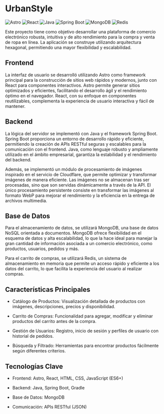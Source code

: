 # UrbanStyle

![Astro](https://img.shields.io/badge/Astro-%25.svg?style=for-the-badge&logo=astro&logoColor=white&color=%23BC52EE)
![React](https://img.shields.io/badge/React-%2320232a.svg?style=for-the-badge&logo=react&logoColor=%2361DAFB)
![Java](https://img.shields.io/badge/Java-%23007396.svg?style=for-the-badge&logo=java&logoColor=white)
![Spring Boot](https://img.shields.io/badge/Spring_Boot-F2F4F9?style=for-the-badge&logo=spring-boot)
![MongoDB](https://img.shields.io/badge/MongoDB-%234ea94b.svg?style=for-the-badge&logo=mongodb&logoColor=white)
![Redis](https://img.shields.io/badge/Redis-%23FF4438.svg?style=for-the-badge&logo=redis&logoColor=%23FF4438&color=%23091a22)

Este proyecto tiene como objetivo desarrollar una plataforma de comercio electrónico robusta, intuitiva y de alto rendimiento para la compra y venta de ropa en línea. La aplicación se construye utilizando arquitectura hexagonal, permitiendo una mayor flexibilidad y escalabilidad.

## Frontend

La interfaz de usuario se desarrolló utilizando Astro como framework principal para la construcción de sitios web rápidos y modernos, junto con React para componentes interactivos. Astro permite generar sitios optimizados y eficientes, facilitando el desarrollo ágil y el rendimiento óptimo en el navegador. React, con su enfoque en componentes reutilizables, complementa la experiencia de usuario interactiva y fácil de mantener.

## Backend

La lógica del servidor se implementó con Java y el framework Spring Boot. Spring Boot proporciona un entorno de desarrollo rápido y eficiente, permitiendo la creación de APIs RESTful seguras y escalables para la comunicación con el frontend. Java, como lenguaje robusto y ampliamente utilizado en el ámbito empresarial, garantiza la estabilidad y el rendimiento del backend.

Además, se implementó un módulo de procesamiento de imágenes inspirado en el servicio de Cloudflare, que permite optimizar y transformar imágenes de manera eficiente. Las imágenes no se almacenan tras ser procesadas, sino que son servidas dinámicamente a través de la API. El único procesamiento persistente consiste en transformar las imágenes al formato WebP para mejorar el rendimiento y la eficiencia en la entrega de archivos multimedia.

## Base de Datos

Para el almacenamiento de datos, se utilizará MongoDB, una base de datos NoSQL orientada a documentos. MongoDB ofrece flexibilidad en el esquema de datos y alta escalabilidad, lo que la hace ideal para manejar la gran cantidad de información asociada a un comercio electrónico, como productos, usuarios, pedidos y más.

Para el carrito de compras, se utilizará Redis, un sistema de almacenamiento en memoria que permite un acceso rápido y eficiente a los datos del carrito, lo que facilita la experiencia del usuario al realizar compras.

## Características Principales

- Catálogo de Productos: Visualización detallada de productos con imágenes, descripciones, precios y disponibilidad.

- Carrito de Compras: Funcionalidad para agregar, modificar y eliminar productos del carrito antes de la compra.

- Gestión de Usuarios: Registro, inicio de sesión y perfiles de usuario con historial de pedidos.

- Búsqueda y Filtrado: Herramientas para encontrar productos fácilmente según diferentes criterios.

## Tecnologías Clave

- Frontend: Astro, React, HTML, CSS, JavaScript (ES6+)

- Backend: Java, Spring Boot, Gradle

- Base de Datos: MongoDB

- Comunicación: APIs RESTful (JSON)
